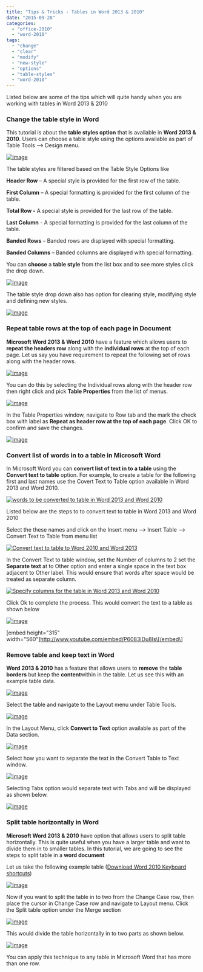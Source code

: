 ```yaml
---
title: "Tips & Tricks - Tables in Word 2013 & 2010"
date: "2015-09-28"
categories: 
  - "office-2010"
  - "word-2010"
tags: 
  - "change"
  - "clear"
  - "modify"
  - "new-style"
  - "options"
  - "table-styles"
  - "word-2010"
---
```


Listed below are some of the tips which will quite handy when you are working with tables in Word 2013 & 2010

### Change the table style in Word

This tutorial is about the **table styles option** that is available in **Word 2013 & 2010**. Users can choose a table style using the options available as part of Table Tools –> Design menu.

[![image](/assets/images/3_image_thumb10.png "image")](http://blogmines.com/blog/wp-content/uploads/2011/09/image10.png)

The table styles are filtered based on the Table Style Options like

**Header Row** – A special style is provided for the first row of the table.

**First Column** – A special formatting is provided for the first column of the table.

**Total Row -** A special style is provided for the last row of the table.

**Last Column** - A special formatting is provided for the last column of the table.

**Banded Rows** – Banded rows are displayed with special formatting.

**Banded Columns** – Banded columns are displayed with special formatting.

You can **choose** a **table style** from the list box and to see more styles click the drop down.

[![image](/assets/images/2_image_thumb11.png "image")](http://blogmines.com/blog/wp-content/uploads/2011/09/image11.png)

The table style drop down also has option for clearing style, modifying style and defining new styles.

[![image](/assets/images/2_image_thumb12.png "image")](http://blogmines.com/blog/wp-content/uploads/2011/09/image12.png)

### Repeat table rows at the top of each page in Document

**Microsoft Word 2013 & Word 2010** have a feature which allows users to **repeat the headers row** along with the **individual rows** at the top of each page. Let us say you have requirement to repeat the following set of rows along with the header rows.  

[![image](/assets/images/2_image_thumb77.png "image")](http://blogmines.com/blog/wp-content/uploads/2011/09/image78.png)

You can do this by selecting the Individual rows along with the header row then right click and pick **Table Properties** from the list of menus.  

[![image](/assets/images/1_image_thumb78.png "image")](http://blogmines.com/blog/wp-content/uploads/2011/09/image79.png)

In the Table Properties window, navigate to Row tab and the mark the check box with label as **Repeat as header row at the top of each page**. Click OK to confirm and save the changes.  

[![image](/assets/images/1_image_thumb79.png "image")](http://blogmines.com/blog/wp-content/uploads/2011/09/image80.png)

### Convert list of words in to a table in Microsoft Word

In Microsoft Word you can **convert list of text in to a table** using the **Convert text to table** option. For example, to create a table for the following first and last names use the Covert Text to Table option available in Word 2013 and Word 2010. 

[![words to be converted to table in Word 2013 and Word 2010](/assets/images/6_image_thumb.png "words to be converted to table in Word 2013 and Word 2010")](http://blogmines.com/blog/wp-content/uploads/2010/04/image.png)

Listed below are the steps to to convert text to table in Word 2013 and Word 2010

Select the these names and click on the Insert menu –> Insert Table –> Convert Text to Table from menu list  

[![Convert text to table to Word 2010 and Word 2013](/assets/images/4_image_thumb1.png "Convert text to table to Word 2010 and Word 2013")](http://blogmines.com/blog/wp-content/uploads/2010/04/image1.png)

In the Convert Text to table window, set the Number of columns to 2 set the **Separate text** at to Other option and enter a single space in the text box adjacent to Other label. This would ensure that words after space would be treated as separate column.  

[![Specify columns for the table in Word 2013 and Word 2010](/assets/images/1_image_thumb2.png "Specify columns for the table in Word 2013 and Word 2010")](http://blogmines.com/blog/wp-content/uploads/2010/04/image2.png)

Click Ok to complete the process. This would convert the text to a table as shown below  

[![image](/assets/images/2_image_thumb3.png "image")](http://blogmines.com/blog/wp-content/uploads/2010/04/image3.png)

\[embed height="315" width="560"\]http://www.youtube.com/embed/P6083IDu8Is\[/embed\]

### Remove table and keep text in Word

**Word 2013 & 2010** has a feature that allows users to **remove** the **table borders** but keep the **content**within in the table. Let us see this with an example table data.  

[![image](/assets/images/3_image_thumb5.png "image")](http://blogmines.com/blog/wp-content/uploads/2011/09/image5.png)

Select the table and navigate to the Layout menu under Table Tools.  

[![image](/assets/images/3_image_thumb6.png "image")](http://blogmines.com/blog/wp-content/uploads/2011/09/image6.png)

In the Layout Menu, click **Convert to Text** option available as part of the Data section.  

[![image](/assets/images/2_image_thumb7.png "image")](http://blogmines.com/blog/wp-content/uploads/2011/09/image7.png)

Select how you want to separate the text in the Convert Table to Text window.  

[![image](/assets/images/2_image_thumb8.png "image")](http://blogmines.com/blog/wp-content/uploads/2011/09/image8.png)

Selecting Tabs option would separate text with Tabs and will be displayed as shown below.  

[![image](/assets/images/image_thumb9.png "image")](http://blogmines.com/blog/wp-content/uploads/2011/09/image9.png)

### Split table horizontally in Word

**Microsoft Word 2013 & 2010** have option that allows users to split table horizontally. This is quite useful when you have a larger table and want to divide them in to smaller tables. In this tutorial, we are going to see the steps to split table in a **word document**

Let us take the following example table ([Download Word 2010 Keyboard shortcuts](http://blogmines.com/blog/2010/06/27/microsoft-word-2010-keyboard-shortcuts/))  

[![image](/assets/images/3_image_thumb37.png "image")](http://blogmines.com/blog/wp-content/uploads/2012/02/image37.png)

Now if you want to split the table in to two from the Change Case row, then place the cursor in Change Case row and navigate to Layout menu. Click the Split table option under the Merge section  

[![image](/assets/images/2_image_thumb38.png "image")](http://blogmines.com/blog/wp-content/uploads/2012/02/image38.png)

This would divide the table horizontally in to two parts as shown below.  

[![image](/assets/images/1_image_thumb39.png "image")](http://blogmines.com/blog/wp-content/uploads/2012/02/image39.png)

You can apply this technique to any table in Microsoft Word that has more than one row.
